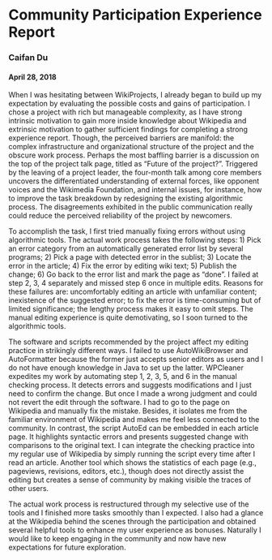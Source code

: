 # Community Participation Experience Report
### Caifan Du  
#### April 28, 2018

When I was hesitating between WikiProjects, I already began to build up my expectation by evaluating the possible costs and gains of participation. I chose a project with rich but manageable complexity, as I have strong intrinsic motivation to gain more inside knowledge about Wikipedia and extrinsic motivation to gather sufficient findings for completing a strong experience report. Though, the perceived barriers are manifold: the complex infrastructure and organizational structure of the project and the obscure work process. Perhaps the most baffling barrier is a discussion on the top of the project talk page, titled as “Future of the project?”. Triggered by the leaving of a project leader, the four-month talk among core members uncovers the differentiated understanding of external forces, like opponent voices and the Wikimedia Foundation, and internal issues, for instance, how to improve the task breakdown by redesigning the existing algorithmic process. The disagreements exhibited in the public communication really could reduce the perceived reliability of the project by newcomers.

To accomplish the task, I first tried manually fixing errors without using algorithmic tools. The actual work process takes the following steps: 1) Pick an error category from an automatically generated error list by several programs; 2) Pick a page with detected error in the sublist; 3) Locate the error in the article; 4) Fix the error by editing wiki text; 5) Publish the change; 6) Go back to the error list and mark the page as “done”. I failed at step 2, 3, 4 separately and missed step 6 once in multiple edits. Reasons for these failures are: uncomfortably editing an article with unfamiliar content; inexistence of the suggested error; to fix the error is time-consuming but of limited significance; the lengthy process makes it easy to omit steps. The manual editing experience is quite demotivating, so I soon turned to the algorithmic tools.

The software and scripts recommended by the project affect my editing practice in strikingly different ways. I failed to use AutoWikiBrowser and AutoFormatter because the former just accepts senior editors as users and I do not have enough knowledge in Java to set up the latter. WPCleaner expedites my work by automating step 1, 2, 3, 5, and 6 in the manual checking process. It detects errors and suggests modifications and I just need to confirm the change. But once I made a wrong judgment and could not revert the edit through the software. I had to go to the page on Wikipedia and manually fix the mistake. Besides, it isolates me from the familiar environment of Wikipedia and makes me feel less connected to the community. In contrast, the script AutoEd can be embedded in each article page. It highlights syntactic errors and presents suggested change with comparisons to the original text. I can integrate the checking practice into my regular use of Wikipedia by simply running the script every time after I read an article. Another tool which shows the statistics of each page (e.g., pageviews, revisions, editors, etc.), though does not directly assist the editing but creates a sense of community by making visible the traces of other users.

The actual work process is restructured through my selective use of the tools and I finished more tasks smoothly than I expected. I also had a glance at the Wikipedia behind the scenes through the participation and obtained several helpful tools to enhance my user experience as bonuses. Naturally I would like to keep engaging in the community and now have new expectations for future exploration.
